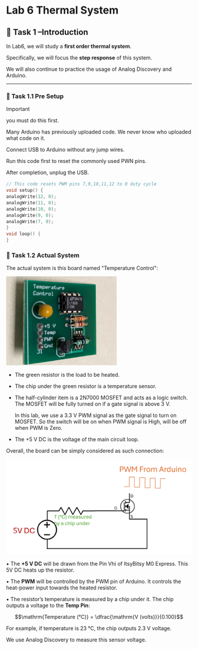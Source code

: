 # Lab 6 Thermal System

## :dart: Task 1 –Introduction


In Lab6, we will study a **first order thermal system**.

Specifically, we will focus the **step response** of this system.

We will also continue to practice the usage of Analog Discovery and Arduino.

---
### 📌 Task 1.1 Pre Setup
> [!IMPORTANT]  
> you must do this first.

Many Arduino has previously uploaded code. We never know who uploaded what code on
it.

Connect USB to Arduino without any jump wires. 

Run this code first to reset the commonly used PWN pins.

After completion, unplug the USB.

```c
// This code resets PWM pins 7,9,10,11,12 to 0 duty cycle
void setup() {
analogWrite(12, 0);
analogWrite(11, 0);
analogWrite(10, 0);
analogWrite(9, 0);
analogWrite(7, 0);
}
void loop() {
}
```

### 📌 Task 1.2 Actual System

The actual system is this board named "Temperature Control":

<img src="Pic/boardsystem.png" width="300">

* The green resistor is the load to be heated.
* The chip under the green resistor is a temperature sensor.
* The half-cylinder item is a 2N7000 MOSFET and acts as a logic switch. The MOSFET
will be fully turned on if a gate signal is above 3 V.

	In this lab, we use a 3.3 V PWM signal as the gate signal to turn on MOSFET.
So the switch will be on when PWM signal is High, will be off when PWM is Zero.
* The +5 V DC is the voltage of the main circuit loop.

Overall, the board can be simply considered as such connection:

<img src="Pic/schematic.png" width="600">

▪ The **+5 V DC** will be drawn from the Pin Vhi of ItsyBitsy M0 Express. This 5V DC heats up the resistor.

▪ The **PWM** will be controlled by the PWM pin of Arduino. It controls the heat-power input towards the heated resistor.

▪ The resistor’s temperature is measured by a chip under it. The chip outputs a voltage to the **Temp Pin**:

$$\mathrm{Temperature (°C)} = \dfrac{\mathrm{V (volts)}}{0.100}$$

For example, if temperature is 23 °C, the chip outputs 2.3 V voltage.

We use Analog Discovery to measure this sensor voltage.


